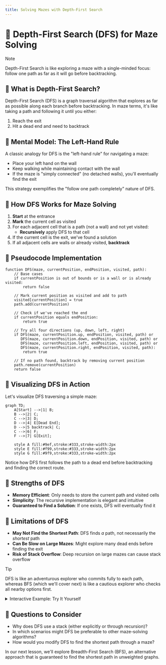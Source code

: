 ```yaml
---
title: Solving Mazes with Depth-First Search
---
```


# 🌲 Depth-First Search (DFS) for Maze Solving

> [!NOTE]
> Depth-First Search is like exploring a maze with a single-minded focus: follow one path as far as it will go before backtracking.

## 🧭 What is Depth-First Search?

Depth-First Search (DFS) is a graph traversal algorithm that explores as far as possible along each branch before backtracking. In maze terms, it's like taking a path and following it until you either:
1. Reach the exit
2. Hit a dead end and need to backtrack

## 💭 Mental Model: The Left-Hand Rule

A classic analogy for DFS is the "left-hand rule" for navigating a maze:
- Place your left hand on the wall
- Keep walking while maintaining contact with the wall
- If the maze is "simply connected" (no detached walls), you'll eventually find the exit

This strategy exemplifies the "follow one path completely" nature of DFS.

## 🔄 How DFS Works for Maze Solving

1. **Start** at the entrance
2. **Mark** the current cell as visited
3. For each adjacent cell that is a path (not a wall) and not yet visited:
   - **Recursively** apply DFS to that cell
4. If the current cell is the exit, we've found a solution
5. If all adjacent cells are walls or already visited, **backtrack**

## 📝 Pseudocode Implementation

```
function DFS(maze, currentPosition, endPosition, visited, path):
    // Base cases
    if currentPosition is out of bounds or is a wall or is already visited:
        return false
        
    // Mark current position as visited and add to path
    visited[currentPosition] = true
    path.add(currentPosition)
    
    // Check if we've reached the end
    if currentPosition equals endPosition:
        return true
        
    // Try all four directions (up, down, left, right)
    if DFS(maze, currentPosition.up, endPosition, visited, path) or
       DFS(maze, currentPosition.down, endPosition, visited, path) or
       DFS(maze, currentPosition.left, endPosition, visited, path) or
       DFS(maze, currentPosition.right, endPosition, visited, path):
        return true
        
    // If no path found, backtrack by removing current position
    path.remove(currentPosition)
    return false
```

## 🧠 Visualizing DFS in Action

Let's visualize DFS traversing a simple maze:

```mermaid
graph TD;
    A[Start] -->|1| B;
    B -->|2| C;
    C -->|3| D;
    D -->|4| E[Dead End];
    D -->|5 backtrack| C;
    C -->|6| F;
    F -->|7| G[Exit];
    
    style A fill:#9ef,stroke:#333,stroke-width:2px
    style E fill:#f99,stroke:#333,stroke-width:2px
    style G fill:#9f9,stroke:#333,stroke-width:2px
```

Notice how DFS first follows the path to a dead end before backtracking and finding the correct route.

## 💪 Strengths of DFS

- **Memory Efficient**: Only needs to store the current path and visited cells
- **Simplicity**: The recursive implementation is elegant and intuitive
- **Guaranteed to Find a Solution**: If one exists, DFS will eventually find it

## 🚧 Limitations of DFS

- **May Not Find the Shortest Path**: DFS finds *a* path, not necessarily the *shortest* path
- **Can Be Slow on Large Mazes**: Might explore many dead ends before finding the exit
- **Risk of Stack Overflow**: Deep recursion on large mazes can cause stack overflow

> [!TIP]
> DFS is like an adventurous explorer who commits fully to each path, whereas BFS (which we'll cover next) is like a cautious explorer who checks all nearby options first.

<details>
<summary>Interactive Example: Try It Yourself</summary>

Here's a small maze. Try tracing through it using DFS by hand:

```
S 0 0
0 1 0
0 0 E
```

Where S is the start, E is the end, 0 is a path, and 1 is a wall.

1. Start at S and mark it as visited
2. Which direction would DFS try first? (typically up, right, down, left)
3. Follow that path and continue with the algorithm
4. What happens when you hit a wall or previously visited cell?
</details>

## 🤔 Questions to Consider

- Why does DFS use a stack (either explicitly or through recursion)?
- In which scenarios might DFS be preferable to other maze-solving algorithms?
- How would you modify DFS to find the shortest path through a maze?

In our next lesson, we'll explore Breadth-First Search (BFS), an alternative approach that is guaranteed to find the shortest path in unweighted graphs. 